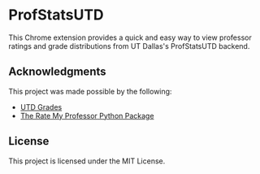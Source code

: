 # ProfStatsUTD

This Chrome extension provides a quick and easy way to view professor ratings and grade distributions from UT Dallas's ProfStatsUTD backend.

## Acknowledgments

This project was made possible by the following:

* [UTD Grades](https://utdgrades.com/)
* [The Rate My Professor Python Package](https://github.com/Nobelz/RateMyProfessorAPI)

## License

This project is licensed under the MIT License.
